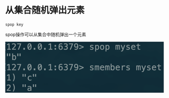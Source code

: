 # 从集合随机弹出元素

```text
spop key
```

spop操作可以从集合中随机弹出一个元素

![](../../.gitbook/assets/image%20%2833%29.png)

